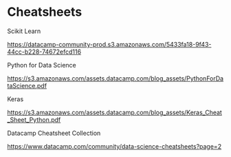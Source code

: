 # Cheatsheets

Scikit Learn 

https://datacamp-community-prod.s3.amazonaws.com/5433fa18-9f43-44cc-b228-74672efcd116


Python for Data Science 

https://s3.amazonaws.com/assets.datacamp.com/blog_assets/PythonForDataScience.pdf


Keras  

https://s3.amazonaws.com/assets.datacamp.com/blog_assets/Keras_Cheat_Sheet_Python.pdf


Datacamp Cheatsheet Collection 

https://www.datacamp.com/community/data-science-cheatsheets?page=2




